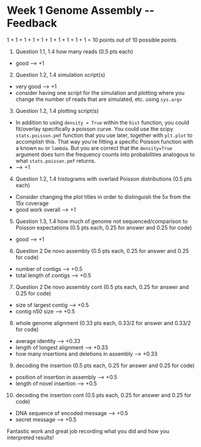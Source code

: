 # Week 1 Genome Assembly -- Feedback

1 + 1 + 1 + 1 + 1 + 1 + 1 + 1 + 1 + 1 = 10 points out of 10 possible points

1. Question 1.1, 1.4 how many reads (0.5 pts each)

  * good --> +1

2. Question 1.2, 1.4 simulation script(s)

  * very good --> +1
  * consider having one script for the simulation and plotting where you change the number of reads that are simulated, etc. using `sys.argv`

3. Question 1.2, 1.4 plotting script(s)

  * In addition to using `density = True` within the `hist` function, you could fit/overlay specifically a poisson curve. You could use the scipy `stats.poisson.pmf` function that you use later, together with `plt.plot` to accomplish this. That way you're fitting a specific Poisson function with a known `mu` or `lambda`. But you are correct that the `density=True` argument does turn the frequency counts into probabilities analogous to what `stats.poisson.pmf` returns.
  * --> +1

4. Question 1.2, 1.4 histograms with overlaid Poisson distributions (0.5 pts each)

  * Consider changing the plot titles in order to distinguish the 5x from the 15x coverage
  * good work overall --> +1

5. Question 1.3, 1.4 how much of genome not sequenced/comparison to Poisson expectations (0.5 pts each, 0.25 for answer and 0.25 for code)

  * good --> +1

6. Question 2 De novo assembly (0.5 pts each, 0.25 for answer and 0.25 for code)

  * number of contigs --> +0.5
  * total length of contigs --> +0.5

7. Question 2 De novo assembly cont (0.5 pts each, 0.25 for answer and 0.25 for code)

  * size of largest contig --> +0.5
  * contig n50 size --> +0.5

8. whole genome alignment (0.33 pts each, 0.33/2 for answer and 0.33/2 for code)

  * average identity --> +0.33
  * length of longest alignment --> +0.33
  * how many insertions and deletions in assembly --> +0.33

9. decoding the insertion (0.5 pts each, 0.25 for answer and 0.25 for code)

  * position of insertion in assembly --> +0.5
  * length of novel insertion --> +0.5

10. decoding the insertion cont (0.5 pts each, 0.25 for answer and 0.25 for code)

  * DNA sequence of encoded message --> +0.5
  * secret message --> +0.5

Fantastic work and great job recording what you did and how you interpreted results!
